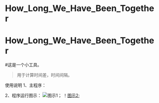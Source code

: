 
# How_Long_We_Have_Been_Together
# How_Long_We_Have_Been_Together

#这是一个小工具。

>用于计算时间差，时间间隔。

使用说明
1、主程序：


2、程序运行图示：
![图示1]()；
！[图示2]();
